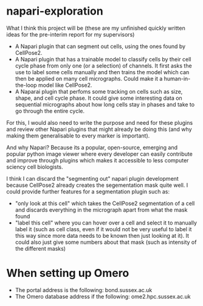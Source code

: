 # napari-exploration

What I think this project will be (these are my unfinished quickly written ideas for the pre-interim report for my supervisors)
- A Napari plugin that can segment out cells, using the ones found by CellPose2.
- A Napari plugin that has a trainable model to classify cells by their cell cycle phase from only one (or a selection) of channels. It first asks the use to label some cells manually and then trains the model which can then be applied on many cell micrographs. Could make it a human-in-the-loop model like CellPose2.
- A Naparai plugin that perfoms some tracking on cells such as size, shape, and cell cycle phase. It could give some interesting data on sequential micrographs about how long cells stay in phases and take to go through the entire cycle.

For this, I would also need to write the purpose and need for these plugins and review other Napari plugins that might already be doing this (and why making them generalisable to every marker is important).

And why Napari? Because its a popular, open-source, emerging and popular python image viewer where every developer can easily contribute and improve through plugins which makes it accessible to less computer sciency cell biologists.

I think I can discard the "segmenting out" napari plugin development because CellPose2 already creates the segementation mask quite well. I could provide further features for a segmentation plugin such as:
- "only look at this cell" which takes the CellPose2 segmentation of a cell and discards everything in the micrograph apart from what the mask found
- "label this cell" where you can hover over a cell and select it to manually label it (such as cell class, even if it would not be very useful to label it this way since more data needs to be known then just looking at it). It could also just give some numbers about that mask (such as intensity of the different masks)

# When setting up Omero
- The portal address is the following: bond.sussex.ac.uk
- The Omero database address if the following: ome2.hpc.sussex.ac.uk
